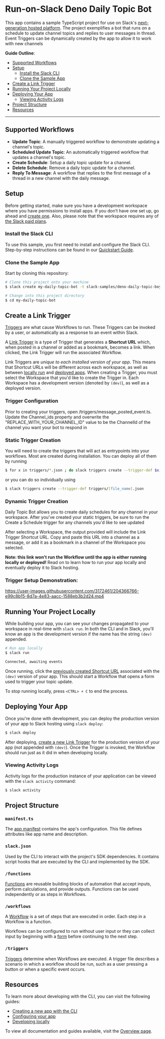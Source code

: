 # Run-on-Slack Deno Daily Topic Bot

This app contains a sample TypeScript project for use on Slack's
[next-generation hosted platform](https://api.slack.com/future). The project
exemplifies a bot that runs on a schedule to update channel topics and replies to user messages in thread. Event Triggers can be dynamically created by the app to allow it to work with new channels

**Guide Outline**:

- [Supported Workflows](#supported-workflows)
- [Setup](#setup)
  - [Install the Slack CLI](#install-the-slack-cli)
  - [Clone the Sample App](#clone-the-sample-app)
- [Create a Link Trigger](#create-a-link-trigger)
- [Running Your Project Locally](#running-your-project-locally)
- [Deploying Your App](#deploying-your-app)
  - [Viewing Activity Logs](#viewing-activity-logs)
- [Project Structure](#project-structure)
- [Resources](#resources)

---

## Supported Workflows

- **Update Topic**: A manually triggered workflow to demonstrate updating a channel's topic.
- **Scheduled Update Topic**: An automatically triggered workflow that updates a channel's topic.
- **Create Schedule**: Setup a daily topic update for a channel.
- **Delete Schedule**: Remove a daily topic update for a channel.
- **Reply To Message**: A workflow that replies to the first message of a thread in a new channel with the daily message.

## Setup

Before getting started, make sure you have a development workspace where you
have permissions to install apps. If you don’t have one set up, go ahead and
[create one](https://slack.com/create). Also, please note that the workspace
requires any of [the Slack paid plans](https://slack.com/pricing).

### Install the Slack CLI

To use this sample, you first need to install and configure the Slack CLI.
Step-by-step instructions can be found in our
[Quickstart Guide](https://api.slack.com/future/quickstart).

### Clone the Sample App

Start by cloning this repository:

```zsh
# Clone this project onto your machine
$ slack create my-daily-topic-bot -t slack-samples/deno-daily-topic-boy

# Change into this project directory
$ cd my-daily-topic-bot
```

## Create a Link Trigger

[Triggers](https://api.slack.com/future/triggers) are what cause Workflows to
run. These Triggers can be invoked by a user, or automatically as a response to
an event within Slack.

A [Link Trigger](https://api.slack.com/future/triggers/link) is a type of
Trigger that generates a **Shortcut URL** which, when posted in a channel or
added as a bookmark, becomes a link. When clicked, the Link Trigger will run the
associated Workflow.

Link Triggers are _unique to each installed version of your app_. This means
that Shortcut URLs will be different across each workspace, as well as between
[locally run](#running-your-project-locally) and
[deployed apps](#deploying-your-app). When creating a Trigger, you must select
the Workspace that you'd like to create the Trigger in. Each Workspace has a
development version (denoted by `(dev)`), as well as a deployed version.

### Trigger Configuration

Prior to creating your triggers, open /triggers/message_posted_event.ts. Update
the Channel_ids property and overwrite the "REPLACE_WITH_YOUR_CHANNEL_ID" value
to be the ChannelId of the channel you want your bot to respond in

### Static Trigger Creation

You will need to create the triggers that will act as entrypoints into your
workflows. Most are created during installation. You can deploy all of them by
running

```zsh
$ for x in triggers/*.json ; do slack triggers create --trigger-def $x; done
```

or you can do so individually using

```zsh
$ slack triggers create --trigger-def triggers/[file_name].json
```

### Dynamic Trigger Creation

Daily Topic Bot allows you to create daily schedules for any channel in your
workspace. After you've created your static triggers, be sure to run the Create
a Schedule trigger for any channels you'd like to see updated

After selecting a Workspace, the output provided will include the Link Trigger
Shortcut URL. Copy and paste this URL into a channel as a message, or add it as
a bookmark in a channel of the Workspace you selected.

**Note: this link won't run the Workflow until the app is either running locally
or deployed!** Read on to learn how to run your app locally and eventually
deploy it to Slack hosting.

### Trigger Setup Demonstration:

https://user-images.githubusercontent.com/3172461/204366766-e99c8b15-8d7a-4e83-aacc-1588eb3b2d24.mp4

## Running Your Project Locally

While building your app, you can see your changes propagated to your workspace
in real-time with `slack run`. In both the CLI and in Slack, you'll know an app
is the development version if the name has the string `(dev)` appended.

```zsh
# Run app locally
$ slack run

Connected, awaiting events
```

Once running, click the
[previously created Shortcut URL](#create-a-link-trigger) associated with the
`(dev)` version of your app. This should start a Workflow that opens a form used
to trigger your topic update.

To stop running locally, press `<CTRL> + C` to end the process.

## Deploying Your App

Once you're done with development, you can deploy the production version of your
app to Slack hosting using `slack deploy`:

```zsh
$ slack deploy
```

After deploying, [create a new Link Trigger](#create-a-link-trigger) for the
production version of your app (not appended with `(dev)`). Once the Trigger is
invoked, the Workflow should run just as it did in when developing locally.

### Viewing Activity Logs

Activity logs for the production instance of your application can be viewed with
the `slack activity` command:

```zsh
$ slack activity
```

## Project Structure

### `manifest.ts`

The [app manifest](https://api.slack.com/future/manifest) contains the app's
configuration. This file defines attributes like app name and description.

### `slack.json`

Used by the CLI to interact with the project's SDK dependencies. It contains
script hooks that are executed by the CLI and implemented by the SDK.

### `/functions`

[Functions](https://api.slack.com/future/functions) are reusable building blocks
of automation that accept inputs, perform calculations, and provide outputs.
Functions can be used independently or as steps in Workflows.

### `/workflows`

A [Workflow](https://api.slack.com/future/workflows) is a set of steps that are
executed in order. Each step in a Workflow is a function.

Workflows can be configured to run without user input or they can collect input
by beginning with a [form](https://api.slack.com/future/forms) before continuing
to the next step.

### `/triggers`

[Triggers](https://api.slack.com/future/triggers) determine when Workflows are
executed. A trigger file describes a scenario in which a workflow should be run,
such as a user pressing a button or when a specific event occurs.

## Resources

To learn more about developing with the CLI, you can visit the following guides:

- [Creating a new app with the CLI](https://api.slack.com/future/create)
- [Configuring your app](https://api.slack.com/future/manifest)
- [Developing locally](https://api.slack.com/future/run)

To view all documentation and guides available, visit the
[Overview page](https://api.slack.com/future/overview).
